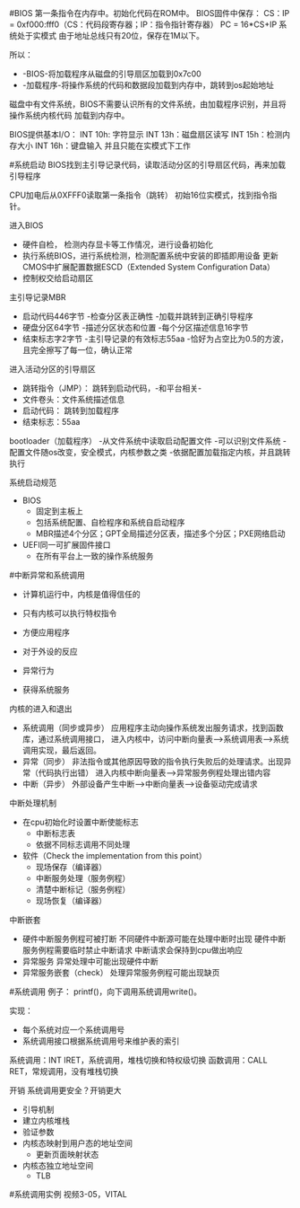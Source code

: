 #BIOS
第一条指令在内存中。初始化代码在ROM中。
BIOS固件中保存：
	CS：IP = 0xf000:fff0（CS：代码段寄存器；IP：指令指针寄存器）
	PC = 16*CS+IP
	系统处于实模式
	由于地址总线只有20位，保存在1M以下。

所以：
- -BIOS-将加载程序从磁盘的引导扇区加载到0x7c00
- -加载程序-将操作系统的代码和数据段加载到内存中，跳转到os起始地址

磁盘中有文件系统，BIOS不需要认识所有的文件系统，由加载程序识别，并且将操作系统内核代码
加载到内存中。

BIOS提供基本I/O：
INT 10h: 字符显示
INT 13h：磁盘扇区读写
INT 15h：检测内存大小
INT 16h：键盘输入
并且只能在实模式下工作

#系统启动
BIOS找到主引导记录代码，读取活动分区的引导扇区代码，再来加载引导程序

CPU加电后从0XFFF0读取第一条指令（跳转）
初始16位实模式，找到指令指针。

进入BIOS
- 硬件自检， 检测内存显卡等工作情况，进行设备初始化
- 执行系统BIOS，进行系统检测，检测配置系统中安装的即插即用设备
	更新CMOS中扩展配置数据ESCD（Extended System Configuration Data）
- 控制权交给启动扇区

主引导记录MBR
- 启动代码446字节
	-检查分区表正确性
	-加载并跳转到正确引导程序
- 硬盘分区64字节
	-描述分区状态和位置
	-每个分区描述信息16字节
- 结束标志字2字节
	-主引导记录的有效标志55aa
		-恰好为占空比为0.5的方波，且完全擦写了每一位，确认正常

进入活动分区的引导扇区
- 跳转指令（JMP）： 跳转到启动代码，-和平台相关-
- 文件卷头：文件系统描述信息
- 启动代码： 跳转到加载程序
- 结束标志：55aa

bootloader（加载程序）
-从文件系统中读取启动配置文件
	-可以识别文件系统
	-配置文件随os改变，安全模式，内核参数之类
-依据配置加载指定内核，并且跳转执行

系统启动规范
- BIOS
	- 固定到主板上
	- 包括系统配置、自检程序和系统自启动程序
	- MBR描述4个分区；GPT全局描述分区表，描述多个分区；PXE网络启动
- UEFI同一可扩展固件接口
	- 在所有平台上一致的操作系统服务

#中断异常和系统调用
- 计算机运行中，内核是值得信任的
- 只有内核可以执行特权指令
- 方便应用程序

- 对于外设的反应
- 异常行为
- 获得系统服务

内核的进入和退出
- 系统调用（同步或异步）
	应用程序主动向操作系统发出服务请求，找到函数库，通过系统调用接口，
	进入内核中，访问中断向量表-->系统调用表-->系统调用实现，最后返回。
- 异常（同步）
	非法指令或其他原因导致的指令执行失败后的处理请求。出现异常（代码执行出错）
	进入内核中断向量表-->异常服务例程处理出错内容
- 中断（异步）
	外部设备产生中断-->中断向量表-->设备驱动完成请求

中断处理机制
- 在cpu初始化时设置中断使能标志
	- 中断标志表
	- 依据不同标志调用不同处理
- 软件（Check the implementation from this point）
	- 现场保存（编译器）
	- 中断服务处理（服务例程）
	- 清楚中断标记（服务例程）
	- 现场恢复（编译器）

中断嵌套
- 硬件中断服务例程可被打断
	不同硬件中断源可能在处理中断时出现
	硬件中断服务例程需要临时禁止中断请求
	中断请求会保持到cpu做出响应
- 异常服务
	异常处理中可能出现硬件中断
- 异常服务嵌套（check）
	处理异常服务例程可能出现缺页

#系统调用
例子：
printf()，向下调用系统调用write()。

实现：
- 每个系统对应一个系统调用号
- 系统调用接口根据系统调用号来维护表的索引

系统调用：INT IRET，系统调用，堆栈切换和特权级切换
函数调用：CALL RET，常规调用，没有堆栈切换

开销
系统调用更安全？开销更大
- 引导机制
- 建立内核堆栈
- 验证参数
- 内核态映射到用户态的地址空间
	- 更新页面映射状态
- 内核态独立地址空间
	- TLB

#系统调用实例
视频3-05，VITAL
